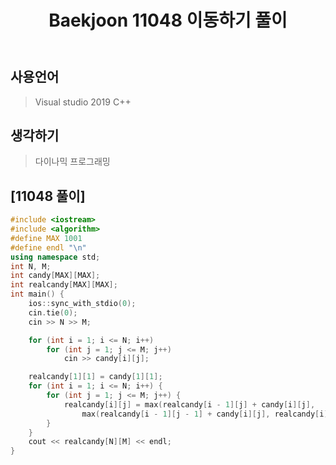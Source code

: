 ﻿---
title: "Baekjoon 11048 이동하기 풀이"
categories: Algorithm
comments: true
---

## 사용언어
 > Visual studio 2019 C++ 

## 생각하기
  > 다이나믹 프로그래밍

## [11048 풀이]

```c++
#include <iostream>
#include <algorithm>
#define MAX 1001
#define endl "\n"
using namespace std;
int N, M;
int candy[MAX][MAX];
int realcandy[MAX][MAX];
int main() {
	ios::sync_with_stdio(0);
	cin.tie(0);
	cin >> N >> M;

	for (int i = 1; i <= N; i++)
		for (int j = 1; j <= M; j++)
			cin >> candy[i][j];

	realcandy[1][1] = candy[1][1];
	for (int i = 1; i <= N; i++) {
		for (int j = 1; j <= M; j++) {
			realcandy[i][j] = max(realcandy[i - 1][j] + candy[i][j],
				max(realcandy[i - 1][j - 1] + candy[i][j], realcandy[i][j - 1] + candy[i][j]));
		}
	}
	cout << realcandy[N][M] << endl;
}
```